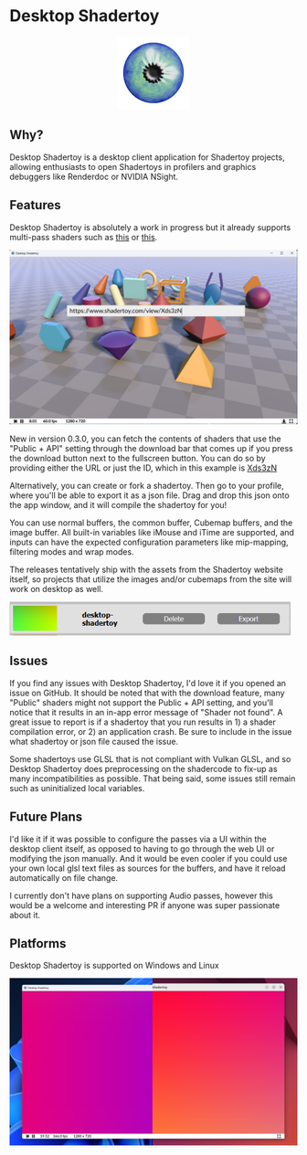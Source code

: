 # Desktop Shadertoy

<p align="center">
  <img src="appicon.png" />
</p>

## Why?
Desktop Shadertoy is a desktop client application for Shadertoy projects, allowing enthusiasts to open Shadertoys in profilers and graphics debuggers like Renderdoc or NVIDIA NSight.

## Features
Desktop Shadertoy is absolutely a work in progress but it already supports multi-pass shaders such as [this](https://www.shadertoy.com/view/msG3zG) or [this](https://www.shadertoy.com/view/stVfWc).

<img src="res/fetch.png" />

New in version 0.3.0, you can fetch the contents of shaders that use the "Public + API" setting through the download bar that comes up if you press the download button next to the fullscreen button. You can do so by providing either the URL or just the ID, which in this example is [Xds3zN](https://www.shadertoy.com/view/Xds3zN)

Alternatively, you can create or fork a shadertoy. Then go to your profile, where you'll be able to export it as a json file. Drag and drop this json onto the app window, and it will compile the shadertoy for you!

You can use normal buffers, the common buffer, Cubemap buffers, and the image buffer. All built-in variables like iMouse and iTime are supported, and inputs can have the expected configuration parameters like mip-mapping, filtering modes and wrap modes.

The releases tentatively ship with the assets from the Shadertoy website itself, so projects that utilize the images and/or cubemaps from the site will work on desktop as well.

<img src="res/export.png" width="492"/>

## Issues
If you find any issues with Desktop Shadertoy, I'd love it if you opened an issue on GitHub. It should be noted that with the download feature, many "Public" shaders might not support the Public + API setting, and you'll notice that it results in an in-app error message of "Shader not found". A great issue to report is if a shadertoy that you run results in 1) a shader compilation error, or 2) an application crash. Be sure to include in the issue what shadertoy or json file caused the issue.

Some shadertoys use GLSL that is not compliant with Vulkan GLSL, and so Desktop Shadertoy does preprocessing on the shadercode to fix-up as many incompatibilities as possible. That being said, some issues still remain such as uninitialized local variables.

## Future Plans
I'd like it if it was possible to configure the passes via a UI within the desktop client itself, as opposed to having to go through the web UI or modifying the json manually. And it would be even cooler if you could use your own local glsl text files as sources for the buffers, and have it reload automatically on file change.

I currently don't have plans on supporting Audio passes, however this would be a welcome and interesting PR if anyone was super passionate about it.

## Platforms
Desktop Shadertoy is supported on Windows and Linux

<p align="center">
  <img src="res/basic.png" />
</p>
